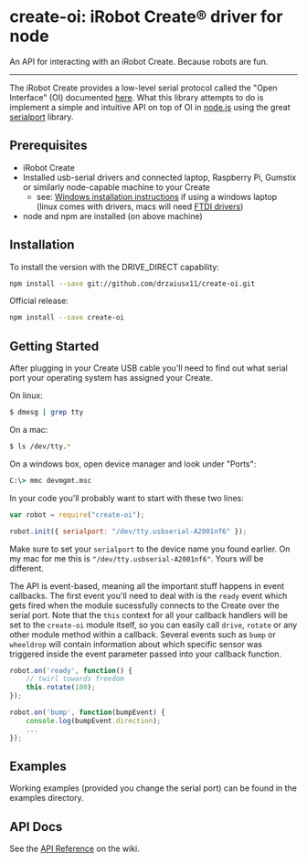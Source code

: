 create-oi: iRobot Create&#174; driver for node
========================================

An API for interacting with an iRobot Create. Because robots are fun.

---
The iRobot Create provides a low-level serial protocol called the "Open Interface" (OI) documented [here](http://www.irobot.com/filelibrary/pdfs/hrd/create/Create%20Open%20Interface_v2.pdf).
What this library attempts to do is implement a simple and intuitive API on top of OI in [node.js](http://nodejs.org/) using the great [serialport](https://github.com/voodootikigod/node-serialport) library.

Prerequisites
-------------
 * iRobot Create
 * Installed usb-serial drivers and connected laptop, Raspberry Pi, Gumstix or similarly node-capable machine to your Create
   * see: [Windows installation instructions](http://homesupport.irobot.com/app/answers/detail/a_id/362/~/installing-the-usb-serial-port) if using a windows laptop (linux comes with drivers, macs will need [FTDI drivers](http://www.ftdichip.com/Drivers/D2XX.htm))
 * node and npm are installed (on above machine)

Installation
------------
To install the version with the DRIVE_DIRECT capability:
```sh
npm install --save git://github.com/drzaiusx11/create-oi.git
```

Official release:
```sh
npm install --save create-oi
```

Getting Started
-----
After plugging in your Create USB cable you'll need to find 
out what serial port your operating system has assigned your Create.

On linux:
```sh
$ dmesg | grep tty
```
On a mac:
```sh
$ ls /dev/tty.*
```
On a windows box, open device manager and look under "Ports":
```bat
C:\> mmc devmgmt.msc
```

In your code you'll probably want to start with these two lines:
```javascript
var robot = require("create-oi");

robot.init({ serialport: "/dev/tty.usbserial-A2001nf6" });
```
Make sure to set your `serialport` to the device name you found earlier. 
On my mac for me this is `"/dev/tty.usbserial-A2001nf6"`. Yours _will_ be different.

The API is event-based, meaning all the important stuff happens in event callbacks.
The first event you'll need to deal with is the `ready` event which gets fired when
the module sucessfully connects to the Create over the serial port. Note that the 
`this` context for all your callback handlers will be set to the `create-oi` module 
itself, so you can easily call `drive`, `rotate` or any other module method within a 
callback. Several events such as `bump` or `wheeldrop` will contain information about 
which specific sensor was triggered inside the event parameter passed into your 
callback function.

```javascript
robot.on('ready', function() {
    // twirl towards freedom
    this.rotate(100);
});

robot.on('bump', function(bumpEvent) {
    console.log(bumpEvent.direction);
    ...
});
```

Examples
--------
Working examples (provided you change the serial port) can be found in the examples directory.

API Docs
--------
See the [API Reference](https://github.com/drzaiusx11/create-oi/wiki/API-Reference) on the wiki.
